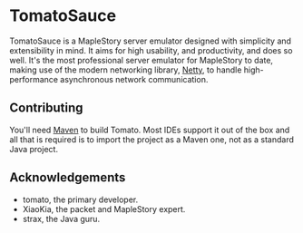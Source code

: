 # TomatoSauce #
TomatoSauce is a MapleStory server emulator designed with simplicity and extensibility in mind. It aims for high usability, and productivity, and does so well. It's the most professional server emulator for MapleStory to date, making use of the modern networking library, [Netty](http://www.netty.io/), to handle high-performance asynchronous network communication.

## Contributing ##
You'll need [Maven](http://maven.apache.org/) to build Tomato. Most IDEs
support it out of the box and all that is required is to import the
project as a Maven one, not as a standard Java project.

## Acknowledgements ##
* tomato, the primary developer.
* XiaoKia, the packet and MapleStory expert.
* strax, the Java guru.
